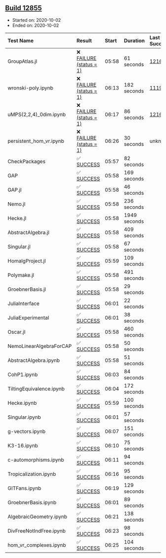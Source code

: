 ## [Build 12855](https://oscarci.mathematik.uni-kl.de/job/oscar/12855/)

* Started on: 2020-10-02
* Ended on: 2020-10-02

| Test Name    | Result | Start | Duration | Last Success | First Failure |
|:-------------|:-------|:------|:---------|:-------------|:--------------|
| GroupAtlas.jl | ❌ [FAILURE (status = 1)](https://oscarci.mathematik.uni-kl.de/job/oscar/12855/artifact/logs/build-12855/GroupAtlas.jl.log) | 05:58 | 61 seconds | [12167](https://oscarci.mathematik.uni-kl.de/job/oscar/12167/) | [12168](https://oscarci.mathematik.uni-kl.de/job/oscar/12168/) |
| wronski-poly.ipynb | ❌ [FAILURE (status = 1)](https://oscarci.mathematik.uni-kl.de/job/oscar/12855/artifact/logs/build-12855/wronski-poly.ipynb.log) | 06:13 | 182 seconds | [11192](https://oscarci.mathematik.uni-kl.de/job/oscar/11192/) | [11193](https://oscarci.mathematik.uni-kl.de/job/oscar/11193/) |
| uMPS(2,2,4)_0dim.ipynb | ❌ [FAILURE (status = 1)](https://oscarci.mathematik.uni-kl.de/job/oscar/12855/artifact/logs/build-12855/uMPS-2-2-4-_0dim.ipynb.log) | 06:17 | 86 seconds | [12167](https://oscarci.mathematik.uni-kl.de/job/oscar/12167/) | [12168](https://oscarci.mathematik.uni-kl.de/job/oscar/12168/) |
| persistent_hom_vr.ipynb | ❌ [FAILURE (status = 1)](https://oscarci.mathematik.uni-kl.de/job/oscar/12855/artifact/logs/build-12855/persistent_hom_vr.ipynb.log) | 06:26 | 30 seconds | unknown | unknown |
| CheckPackages | ✅ [SUCCESS](https://oscarci.mathematik.uni-kl.de/job/oscar/12855/artifact/logs/build-12855/CheckPackages.log) | 05:57 | 82 seconds |  |  |
| GAP | ✅ [SUCCESS](https://oscarci.mathematik.uni-kl.de/job/oscar/12855/artifact/logs/build-12855/GAP.log) | 05:58 | 169 seconds |  |  |
| GAP.jl | ✅ [SUCCESS](https://oscarci.mathematik.uni-kl.de/job/oscar/12855/artifact/logs/build-12855/GAP.jl.log) | 05:58 | 46 seconds |  |  |
| Nemo.jl | ✅ [SUCCESS](https://oscarci.mathematik.uni-kl.de/job/oscar/12855/artifact/logs/build-12855/Nemo.jl.log) | 05:58 | 236 seconds |  |  |
| Hecke.jl | ✅ [SUCCESS](https://oscarci.mathematik.uni-kl.de/job/oscar/12855/artifact/logs/build-12855/Hecke.jl.log) | 05:58 | 1949 seconds |  |  |
| AbstractAlgebra.jl | ✅ [SUCCESS](https://oscarci.mathematik.uni-kl.de/job/oscar/12855/artifact/logs/build-12855/AbstractAlgebra.jl.log) | 05:58 | 409 seconds |  |  |
| Singular.jl | ✅ [SUCCESS](https://oscarci.mathematik.uni-kl.de/job/oscar/12855/artifact/logs/build-12855/Singular.jl.log) | 05:58 | 67 seconds |  |  |
| HomalgProject.jl | ✅ [SUCCESS](https://oscarci.mathematik.uni-kl.de/job/oscar/12855/artifact/logs/build-12855/HomalgProject.jl.log) | 05:59 | 109 seconds |  |  |
| Polymake.jl | ✅ [SUCCESS](https://oscarci.mathematik.uni-kl.de/job/oscar/12855/artifact/logs/build-12855/Polymake.jl.log) | 05:58 | 491 seconds |  |  |
| GroebnerBasis.jl | ✅ [SUCCESS](https://oscarci.mathematik.uni-kl.de/job/oscar/12855/artifact/logs/build-12855/GroebnerBasis.jl.log) | 05:58 | 29 seconds |  |  |
| JuliaInterface | ✅ [SUCCESS](https://oscarci.mathematik.uni-kl.de/job/oscar/12855/artifact/logs/build-12855/JuliaInterface.log) | 06:01 | 22 seconds |  |  |
| JuliaExperimental | ✅ [SUCCESS](https://oscarci.mathematik.uni-kl.de/job/oscar/12855/artifact/logs/build-12855/JuliaExperimental.log) | 06:01 | 38 seconds |  |  |
| Oscar.jl | ✅ [SUCCESS](https://oscarci.mathematik.uni-kl.de/job/oscar/12855/artifact/logs/build-12855/Oscar.jl.log) | 05:58 | 460 seconds |  |  |
| NemoLinearAlgebraForCAP | ✅ [SUCCESS](https://oscarci.mathematik.uni-kl.de/job/oscar/12855/artifact/logs/build-12855/NemoLinearAlgebraForCAP.log) | 05:58 | 50 seconds |  |  |
| AbstractAlgebra.ipynb | ✅ [SUCCESS](https://oscarci.mathematik.uni-kl.de/job/oscar/12855/artifact/logs/build-12855/AbstractAlgebra.ipynb.log) | 05:58 | 51 seconds |  |  |
| CohP1.ipynb | ✅ [SUCCESS](https://oscarci.mathematik.uni-kl.de/job/oscar/12855/artifact/logs/build-12855/CohP1.ipynb.log) | 06:03 | 84 seconds |  |  |
| TiltingEquivalence.ipynb | ✅ [SUCCESS](https://oscarci.mathematik.uni-kl.de/job/oscar/12855/artifact/logs/build-12855/TiltingEquivalence.ipynb.log) | 06:04 | 172 seconds |  |  |
| Hecke.ipynb | ✅ [SUCCESS](https://oscarci.mathematik.uni-kl.de/job/oscar/12855/artifact/logs/build-12855/Hecke.ipynb.log) | 05:59 | 100 seconds |  |  |
| Singular.ipynb | ✅ [SUCCESS](https://oscarci.mathematik.uni-kl.de/job/oscar/12855/artifact/logs/build-12855/Singular.ipynb.log) | 06:01 | 57 seconds |  |  |
| g-vectors.ipynb | ✅ [SUCCESS](https://oscarci.mathematik.uni-kl.de/job/oscar/12855/artifact/logs/build-12855/g-vectors.ipynb.log) | 06:07 | 151 seconds |  |  |
| K3-16.ipynb | ✅ [SUCCESS](https://oscarci.mathematik.uni-kl.de/job/oscar/12855/artifact/logs/build-12855/K3-16.ipynb.log) | 06:10 | 75 seconds |  |  |
| c-automorphisms.ipynb | ✅ [SUCCESS](https://oscarci.mathematik.uni-kl.de/job/oscar/12855/artifact/logs/build-12855/c-automorphisms.ipynb.log) | 06:11 | 94 seconds |  |  |
| Tropicalization.ipynb | ✅ [SUCCESS](https://oscarci.mathematik.uni-kl.de/job/oscar/12855/artifact/logs/build-12855/Tropicalization.ipynb.log) | 06:16 | 95 seconds |  |  |
| GITFans.ipynb | ✅ [SUCCESS](https://oscarci.mathematik.uni-kl.de/job/oscar/12855/artifact/logs/build-12855/GITFans.ipynb.log) | 06:19 | 129 seconds |  |  |
| GroebnerBasis.ipynb | ✅ [SUCCESS](https://oscarci.mathematik.uni-kl.de/job/oscar/12855/artifact/logs/build-12855/GroebnerBasis.ipynb.log) | 06:01 | 89 seconds |  |  |
| AlgebraicGeometry.ipynb | ✅ [SUCCESS](https://oscarci.mathematik.uni-kl.de/job/oscar/12855/artifact/logs/build-12855/AlgebraicGeometry.ipynb.log) | 06:21 | 138 seconds |  |  |
| DivFreeNotIndFree.ipynb | ✅ [SUCCESS](https://oscarci.mathematik.uni-kl.de/job/oscar/12855/artifact/logs/build-12855/DivFreeNotIndFree.ipynb.log) | 06:23 | 98 seconds |  |  |
| hom_vr_complexes.ipynb | ✅ [SUCCESS](https://oscarci.mathematik.uni-kl.de/job/oscar/12855/artifact/logs/build-12855/hom_vr_complexes.ipynb.log) | 06:25 | 104 seconds |  |  |
